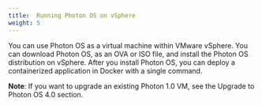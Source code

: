 ```yaml
---
title:  Running Photon OS on vSphere
weight: 5
---
```


You can use Photon OS as a virtual machine within VMware vSphere. You can download Photon OS, as an OVA or ISO file, and install the Photon OS distribution on vSphere. After you install Photon OS, you can deploy a containerized application in Docker with a single command.

**Note**: If you want to upgrade an existing Photon 1.0 VM, see the Upgrade to Photon OS 4.0 section. 



